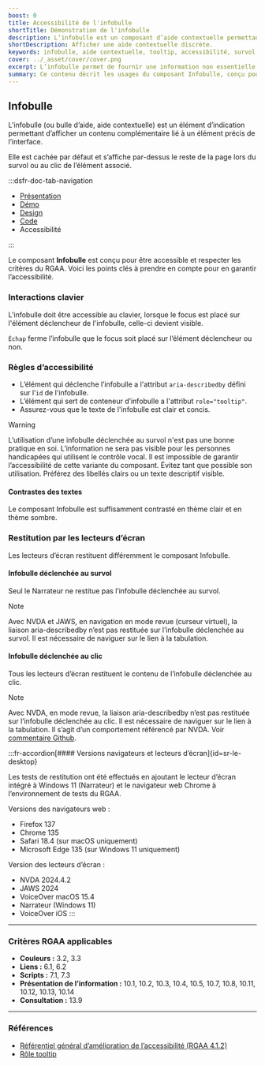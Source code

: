 ```yaml
---
boost: 0
title: Accessibilité de l'infobulle
shortTitle: Démonstration de l'infobulle
description: L’infobulle est un composant d’aide contextuelle permettant d’afficher une information complémentaire lors du survol ou du clic sur un élément de l’interface.
shortDescription: Afficher une aide contextuelle discrète.
keywords: infobulle, aide contextuelle, tooltip, accessibilité, survol, interface, UX, design system, indication, contenu complémentaire
cover: ../_asset/cover/cover.png
excerpt: L’infobulle permet de fournir une information non essentielle de manière discrète et temporaire. Elle s’affiche au survol ou au clic et reste limitée en contenu.
summary: Ce contenu décrit les usages du composant Infobulle, conçu pour afficher une information complémentaire lorsqu’elle ne peut être intégrée directement dans la page. Il en précise les cas d’usage, les limites d’affichage sur mobile, et les bonnes pratiques d’écriture et de comportement. L’infobulle doit être concise, sans mise en forme ni interaction, et n’être utilisée que pour des précisions non essentielles. Ce guide s’adresse aux concepteurs d’interfaces souhaitant améliorer la compréhension utilisateur sans alourdir la structure de la page.
---
```


## Infobulle

L’infobulle (ou bulle d’aide, aide contextuelle) est un élément d’indication permettant d’afficher un contenu complémentaire lié à un élément précis de l’interface.

Elle est cachée par défaut et s’affiche par-dessus le reste de la page lors du survol ou au clic de l’élément associé.

:::dsfr-doc-tab-navigation

- [Présentation](../index.md)
- [Démo](../demo/index.md)
- [Design](../design/index.md)
- [Code](../code/index.md)
- Accessibilité

:::

Le composant **Infobulle** est conçu pour être accessible et respecter les critères du RGAA. Voici les points clés à prendre en compte pour en garantir l’accessibilité.

### Interactions clavier

L’infobulle doit être accessible au clavier, lorsque le focus est placé sur l'élément déclencheur de l'infobulle, celle-ci devient visible.

`Échap` ferme l’infobulle que le focus soit placé sur l’élément déclencheur ou non.

### Règles d’accessibilité

- L’élément qui déclenche l’infobulle a l'attribut `aria-describedby` défini sur l’`id` de l'infobulle.
- L’élément qui sert de conteneur d’infobulle a l'attribut `role="tooltip"`.
- Assurez-vous que le texte de l'infobulle est clair et concis.

>[!WARNING]
>L’utilisation d’une infobulle déclenchée au survol n'est pas une bonne pratique en soi. L’information ne sera pas visible pour les personnes handicapées qui utilisent le contrôle vocal. Il est impossible de garantir l’accessibilité de cette variante du composant.
>Évitez tant que possible son utilisation. Préférez des libellés clairs ou un texte descriptif visible.

#### Contrastes des textes

Le composant Infobulle est suffisamment contrasté en thème clair et en thème sombre.

### Restitution par les lecteurs d’écran

Les lecteurs d’écran restituent différemment le composant Infobulle.

#### Infobulle déclenchée au survol

Seul le Narrateur ne restitue pas l’infobulle déclenchée au survol.

> [!NOTE]
> Avec NVDA et JAWS, en navigation en mode revue (curseur virtuel), la liaison aria-describedby n’est pas restituée sur l’infobulle déclenchée au survol. Il est nécessaire de naviguer sur le lien à la tabulation.

#### Infobulle déclenchée au clic

Tous les lecteurs d’écran restituent le contenu de l’infobulle déclenchée au clic.

> [!NOTE]
> Avec NVDA, en mode revue, la liaison aria-describedby n’est pas restituée sur l’infobulle déclenchée au clic. Il est nécessaire de naviguer sur le lien à la tabulation.
> Il s’agit d’un comportement référencé par NVDA. Voir [commentaire Github](https://github.com/nvaccess/nvda/issues/9153#issuecomment-578381262).

:::fr-accordion[#### Versions navigateurs et lecteurs d’écran]{id=sr-le-desktop}

Les tests de restitution ont été effectués en ajoutant le lecteur d’écran intégré à Windows 11 (Narrateur) et le navigateur web Chrome à l’environnement de tests du RGAA.

Versions des navigateurs web&nbsp;:

- Firefox 137
- Chrome 135
- Safari 18.4 (sur macOS uniquement)
- Microsoft Edge 135 (sur Windows 11 uniquement)

Version des lecteurs d’écran&nbsp;:
- NVDA 2024.4.2
- JAWS 2024
- VoiceOver macOS 15.4
- Narrateur (Windows 11)
- VoiceOver iOS
:::

---

### Critères RGAA applicables

- **Couleurs&nbsp;:** 3.2, 3.3
- **Liens&nbsp;:** 6.1, 6.2
- **Scripts&nbsp;:** 7.1, 7.3
- **Présentation de l’information&nbsp;:** 10.1, 10.2, 10.3, 10.4, 10.5, 10.7, 10.8, 10.11, 10.12, 10.13, 10.14
- **Consultation&nbsp;:** 13.9

---

### Références

- [Référentiel général d’amélioration de l’accessibilité (RGAA 4.1.2)](https://accessibilite.numerique.gouv.fr/methode/criteres-et-tests/)
- [Rôle tooltip](https://www.w3.org/TR/wai-aria/#tooltip)
